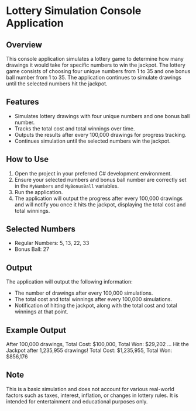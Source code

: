 # Lottery Simulation Console Application

## Overview
This console application simulates a lottery game to determine how many drawings it would take for specific numbers to win the jackpot. The lottery game consists of choosing four unique numbers from 1 to 35 and one bonus ball number from 1 to 35. The application continues to simulate drawings until the selected numbers hit the jackpot.

## Features
- Simulates lottery drawings with four unique numbers and one bonus ball number.
- Tracks the total cost and total winnings over time.
- Outputs the results after every 100,000 drawings for progress tracking.
- Continues simulation until the selected numbers win the jackpot.

## How to Use
1. Open the project in your preferred C# development environment.
2. Ensure your selected numbers and bonus ball number are correctly set in the `MyNumbers` and `MyBonusBall` variables.
3. Run the application.
4. The application will output the progress after every 100,000 drawings and will notify you once it hits the jackpot, displaying the total cost and total winnings.

## Selected Numbers
- Regular Numbers: 5, 13, 22, 33
- Bonus Ball: 27

## Output
The application will output the following information:
- The number of drawings after every 100,000 simulations.
- The total cost and total winnings after every 100,000 simulations.
- Notification of hitting the jackpot, along with the total cost and total winnings at that point.

## Example Output
After 100,000 drawings, Total Cost: $100,000, Total Won: $29,202
...
Hit the Jackpot after 1,235,955 drawings!
Total Cost: $1,235,955, Total Won: $856,176

## Note
This is a basic simulation and does not account for various real-world factors such as taxes, interest, inflation, or changes in lottery rules. It is intended for entertainment and educational purposes only.

